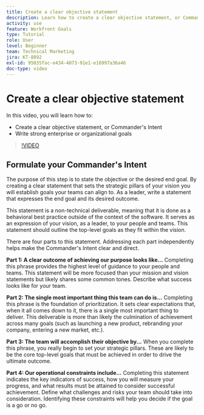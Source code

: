 ```yaml
---
title: Create a clear objective statement
description: Learn how to create a clear objective statement, or Commander's Intent, and write strong enterprise or organizational goals.
activity: use
feature: Workfront Goals
type: Tutorial
role: User
level: Beginner
team: Technical Marketing
jira: KT-8892
exl-id: 95035fac-e434-4073-91e1-e16997a36a46
doc-type: video
---
```

# Create a clear objective statement

In this video, you will learn how to:

* Create a clear objective statement, or Commander's Intent
* Write strong enterprise or organizational goals

>[!VIDEO](https://video.tv.adobe.com/v/335186/?quality=12&learn=on)

<!--
Your turn graphic
-->

## Formulate your Commander's Intent

The purpose of this step is to state the objective or the desired end goal. By creating a clear statement that sets the strategic pillars of your vision you will establish goals your teams can align to. As a leader, write a statement that expresses the end goal and its desired outcome.

This statement is a non-technical deliverable, meaning that it is done as a behavioral best practice outside of the context of the software. It serves as an expression of your vision, as a leader, to your people and teams. This statement should outline the top-level goals as they fit within the vision.

There are four parts to this statement. Addressing each part independently helps make the Commander's Intent clear and direct.

**Part 1: A clear outcome of achieving our purpose looks like…**
Completing this phrase provides the highest level of guidance to your people and teams. This statement will be more focused than your mission and vision statements but likely shares some common tones. Describe what success looks like for your team.

**Part 2: The single most important thing this team can do is...**
Completing this phrase is the foundation of prioritization. It sets clear expectations that, when it all comes down to it, there is a single most important thing to deliver. This deliverable is more than likely the culmination of achievement across many goals (such as launching a new product, rebranding your company, entering a new market, etc.).

**Part 3: The team will accomplish their objective by...**
When you complete this phrase, you really begin to set your strategic pillars. These are likely to be the core top-level goals that must be achieved in order to drive the ultimate outcome.

**Part 4: Our operational constraints include…**
Completing this statement indicates the key indicators of success, how you will measure your progress, and what results must be attained to consider successful achievement. Define what challenges and risks your team should take into consideration. Identifying these constraints will help you decide if the goal is a go or no go.
